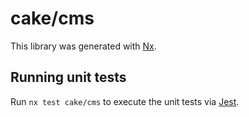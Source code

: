 # cake/cms

This library was generated with [Nx](https://nx.dev).

## Running unit tests

Run `nx test cake/cms` to execute the unit tests via [Jest](https://jestjs.io).
